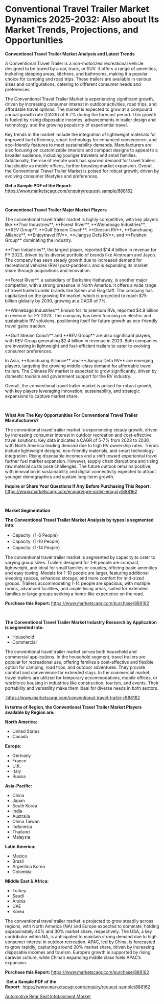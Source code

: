 <p><h1>Conventional Travel Trailer Market Dynamics 2025-2032: Also about Its Market Trends, Projections, and Opportunities</h1></p><p><strong>Conventional Travel Trailer Market Analysis and Latest Trends</strong></p>
<p><p>A Conventional Travel Trailer is a non-motorized recreational vehicle designed to be towed by a car, truck, or SUV. It offers a range of amenities, including sleeping areas, kitchens, and bathrooms, making it a popular choice for camping and road trips. These trailers are available in various sizes and configurations, catering to different consumer needs and preferences.</p><p>The Conventional Travel Trailer Market is experiencing significant growth, driven by increasing consumer interest in outdoor activities, road trips, and affordable travel options. The market is expected to grow at a compound annual growth rate (CAGR) of 9.7% during the forecast period. This growth is fueled by rising disposable incomes, advancements in trailer design and technology, and the growing popularity of experiential travel.</p><p>Key trends in the market include the integration of lightweight materials for improved fuel efficiency, smart technology for enhanced convenience, and eco-friendly features to meet sustainability demands. Manufacturers are also focusing on customizable interiors and compact designs to appeal to a broader audience, including younger travelers and small families. Additionally, the rise of remote work has spurred demand for travel trailers that double as mobile offices, further boosting market expansion. Overall, the Conventional Travel Trailer Market is poised for robust growth, driven by evolving consumer lifestyles and preferences.</p></p>
<p><strong>Get a Sample PDF of the Report:&nbsp;</strong> <a href="https://www.marketscagr.com/enquiry/request-sample/888162?utm_campaign=1868&utm_medium=2&utm_source=Github&utm_content=ia&utm_term=22012025&utm_id=conventional-travel-trailer">https://www.marketscagr.com/enquiry/request-sample/888162</a></p>
<p>&nbsp;</p>
<p><strong>Conventional Travel Trailer Major Market Players</strong></p>
<p><p>The conventional travel trailer market is highly competitive, with key players like **Thor Industries**, **Forest River**, **Winnebago Industries**, **REV Group**, **Gulf Stream Coach**, **Deeson RV**, **Sanchuang Alliance**, **Enjoytravel RV**, **Jiangsu Defa RV**, and **Feishen Group** dominating the industry. </p><p>**Thor Industries**, the largest player, reported $14.4 billion in revenue for FY 2023, driven by its diverse portfolio of brands like Airstream and Jayco. The company has seen steady growth due to increased demand for recreational vehicles (RVs) post-pandemic and is expanding its market share through acquisitions and innovation. </p><p>**Forest River**, a subsidiary of Berkshire Hathaway, is another major competitor, with a strong presence in North America. It offers a wide range of travel trailers under brands like Salem and Flagstaff. The company has capitalized on the growing RV market, which is projected to reach $75 billion globally by 2030, growing at a CAGR of 7%. </p><p>**Winnebago Industries**, known for its premium RVs, reported $4.9 billion in revenue for FY 2023. The company has been focusing on electric and sustainable RV solutions, positioning itself for future growth as eco-friendly travel gains traction. </p><p>**Gulf Stream Coach** and **REV Group** are also significant players, with REV Group generating $2.4 billion in revenue in 2023. Both companies are investing in lightweight and fuel-efficient trailers to cater to evolving consumer preferences. </p><p>In Asia, **Sanchuang Alliance** and **Jiangsu Defa RV** are emerging players, targeting the growing middle-class demand for affordable travel trailers. The Chinese RV market is expected to grow significantly, driven by domestic tourism and government support for the RV industry. </p><p>Overall, the conventional travel trailer market is poised for robust growth, with key players leveraging innovation, sustainability, and strategic expansions to capture market share.</p></p>
<p>&nbsp;</p>
<p><strong>What Are The Key Opportunities For Conventional Travel Trailer Manufacturers?</strong></p>
<p><p>The conventional travel trailer market is experiencing steady growth, driven by increasing consumer interest in outdoor recreation and cost-effective travel solutions. Key data indicates a CAGR of 5-7% from 2023 to 2030, with North America leading demand due to high RV ownership rates. Trends include lightweight designs, eco-friendly materials, and smart technology integration. Rising disposable incomes and a shift toward experiential travel further fuel market expansion. However, supply chain disruptions and rising raw material costs pose challenges. The future outlook remains positive, with innovation in sustainability and digital connectivity expected to attract younger demographics and sustain long-term growth.</p></p>
<p><strong>Inquire or Share Your Questions If Any Before Purchasing This Report:</strong> <a href="https://www.marketscagr.com/enquiry/pre-order-enquiry/888162?utm_campaign=1868&utm_medium=2&utm_source=Github&utm_content=ia&utm_term=22012025&utm_id=conventional-travel-trailer">https://www.marketscagr.com/enquiry/pre-order-enquiry/888162</a></p>
<p>&nbsp;</p>
<p><strong>Market Segmentation</strong></p>
<p><strong>The Conventional Travel Trailer Market Analysis by types is segmented into:</strong></p>
<p><ul><li>Capacity（1-6 People）</li><li>Capacity（1-10 People）</li><li>Capacity（1-14 People）</li></ul></p>
<p><p>The conventional travel trailer market is segmented by capacity to cater to varying group sizes. Trailers designed for 1-6 people are compact, lightweight, and ideal for small families or couples, offering basic amenities and easy towing. Models for 1-10 people are larger, featuring additional sleeping spaces, enhanced storage, and more comfort for mid-sized groups. Trailers accommodating 1-14 people are spacious, with multiple rooms, advanced facilities, and ample living areas, suited for extended families or large groups seeking a home-like experience on the road.</p></p>
<p><strong>Purchase this Report:&nbsp;</strong><a href="https://www.marketscagr.com/purchase/888162?utm_campaign=1868&utm_medium=2&utm_source=Github&utm_content=ia&utm_term=22012025&utm_id=conventional-travel-trailer">https://www.marketscagr.com/purchase/888162</a></p>
<p>&nbsp;</p>
<p><strong>The Conventional Travel Trailer Market Industry Research by Application is segmented into:</strong></p>
<p><ul><li>Household</li><li>Commercial</li></ul></p>
<p><p>The conventional travel trailer market serves both household and commercial applications. In the household segment, travel trailers are popular for recreational use, offering families a cost-effective and flexible option for camping, road trips, and outdoor adventures. They provide comfort and convenience for extended stays. In the commercial market, travel trailers are utilized for temporary accommodations, mobile offices, or workforce housing in industries like construction, tourism, and events. Their portability and versatility make them ideal for diverse needs in both sectors.</p></p>
<p><a href="https://www.marketscagr.com/conventional-travel-trailer-r888162?utm_campaign=1868&utm_medium=2&utm_source=Github&utm_content=ia&utm_term=22012025&utm_id=conventional-travel-trailer">&nbsp;https://www.marketscagr.com/conventional-travel-trailer-r888162</a></p>
<p><strong>In terms of Region, the Conventional Travel Trailer Market Players available by Region are:</strong></p>
<p>
    <p> <strong> North America: </strong>
        <ul>
            <li>United States</li>
            <li>Canada</li>
        </ul>
        </p> 
    <p> <strong> Europe: </strong>
        <ul>
            <li>Germany</li>
            <li>France</li>
            <li>U.K.</li>
            <li>Italy</li>
            <li>Russia</li>
        </ul>
        </p> 
    <p> <strong> Asia-Pacific: </strong>
        <ul>
            <li>China</li>
            <li>Japan</li>
            <li>South Korea</li>
            <li>India</li>
            <li>Australia</li>
            <li>China Taiwan</li>
            <li>Indonesia</li>
            <li>Thailand</li>
            <li>Malaysia</li>
        </ul>
        </p> 
    <p> <strong> Latin America: </strong>
        <ul>
            <li>Mexico</li>
            <li>Brazil</li>
            <li>Argentina Korea</li>
            <li>Colombia</li>
        </ul>
        </p> 
    <p> <strong> Middle East & Africa: </strong>
        <ul>
            <li>Turkey</li>
            <li>Saudi</li>
            <li>Arabia</li>
            <li>UAE</li>
            <li>Korea</li>
        </ul>
    </p>
    </p>
<p><p>The conventional travel trailer market is projected to grow steadily across regions, with North America (NA) and Europe expected to dominate, holding approximately 40% and 30% market share, respectively. The USA, a key contributor within NA, is anticipated to maintain strong demand due to high consumer interest in outdoor recreation. APAC, led by China, is forecasted to grow rapidly, capturing around 20% market share, driven by increasing disposable incomes and tourism. Europe’s growth is supported by rising caravan culture, while China’s expanding middle class fuels APAC’s expansion.</p></p>
<p><strong>Purchase this Report: </strong><a href="https://www.marketscagr.com/purchase/888162?utm_campaign=1868&utm_medium=2&utm_source=Github&utm_content=ia&utm_term=22012025&utm_id=conventional-travel-trailer">https://www.marketscagr.com/purchase/888162</a></p>
<p>&nbsp;<strong>Get a Sample PDF of the Report:&nbsp;&nbsp;</strong><a href="https://www.marketscagr.com/enquiry/request-sample/888162?utm_campaign=1868&utm_medium=2&utm_source=Github&utm_content=ia&utm_term=22012025&utm_id=conventional-travel-trailer">https://www.marketscagr.com/enquiry/request-sample/888162</a></p>
<p><strong></strong></p>
<p><p><a href="https://github.com/RickHolmes3/Market-Research-Report-List-7/blob/main/automotive-rear-seat-infotainment-market.md?utm_campaign=1868&utm_medium=2&utm_source=Github&utm_content=ia&utm_term=22012025&utm_id=conventional-travel-trailer">Automotive Rear Seat Infotainment Market</a></p></p>